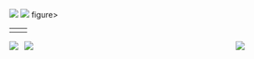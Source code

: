 <figure class="half">
    <img src="https://user-images.githubusercontent.com/91285129/180361388-c308f65a-bf4a-4a46-9b4b-4d8fc0ddb48f.gif" aling='left'>
    <img src="https://user-images.githubusercontent.com/91285129/180357574-e537887b-4acc-4f9a-9b6c-2edbfe5ae01d.gif" aling='right'>
figure>

<table>
  <tr>
    <td><img alt="" src=https://user-images.githubusercontent.com/91285129/180361388-c308f65a-bf4a-4a46-9b4b-4d8fc0ddb48f.gif /></td><td><img alt="" src=https://user-images.githubusercontent.com/91285129/180357574-e537887b-4acc-4f9a-9b6c-2edbfe5ae01d.gif /></td>
  <tr>
</table>

<img alt="" src=https://user-images.githubusercontent.com/91285129/180361388-c308f65a-bf4a-4a46-9b4b-4d8fc0ddb48f.gif aling='left'/>
<img alt="" src=https://user-images.githubusercontent.com/91285129/180357574-e537887b-4acc-4f9a-9b6c-2edbfe5ae01d.gif aling='right'/>


<img align="left" src=https://user-images.githubusercontent.com/91285129/180361388-c308f65a-bf4a-4a46-9b4b-4d8fc0ddb48f.gif>
<img align="right" src=https://user-images.githubusercontent.com/91285129/180357574-e537887b-4acc-4f9a-9b6c-2edbfe5ae01d.gif>
<a href="[https://blog.naver.com/kge5087 url]" target="_blank"><img src="https://img.shields.io/badge/NAVER BLOG-03C75A?style=flat-square&logo=[4. BLOG]&logoColor=white"/></a>
